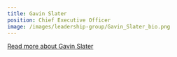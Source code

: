 ```yaml
---
title: Gavin Slater
position: Chief Executive Officer
image: /images/leadership-group/Gavin_Slater_bio.png
---
```


[Read more about Gavin Slater](/who-we-are/leadership/#gavin-slater---chief-executive-officer)

